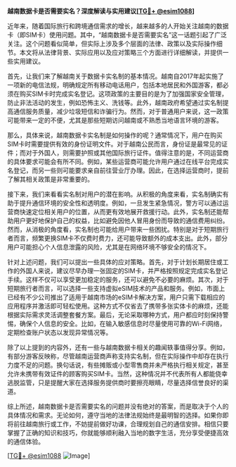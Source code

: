 **越南数据卡是否需要实名？深度解读与实用建议[[TG💪+ @esim1088](https://t.me/s/esim1088)]**

近年来，随着国际旅行和跨境通信需求的增长，越来越多的人开始关注越南的数据卡（即SIM卡）使用问题。其中，“越南数据卡是否需要实名”这一话题引起了广泛关注。这个问题看似简单，但实际上涉及多个层面的法律、政策以及实际操作细节。本文将从法律背景、实际应用以及应对策略三个方面进行详细解读，并提供一些实用建议。

首先，让我们来了解越南关于数据卡实名制的基本情况。越南自2017年起实施了一项新的电信法规，明确规定所有移动电话用户，包括本地居民和外国游客，都必须在购买SIM卡时完成实名登记。这项政策的主要目的是为了加强国家安全管理，防止非法活动的发生，例如恐怖主义、洗钱等。此外，越南政府希望通过实名制提高通信服务质量，减少垃圾短信和诈骗行为。然而，对于普通用户来说，这一政策可能带来一定的不便，尤其是那些短期访问越南或不熟悉当地语言环境的游客。

那么，具体来说，越南数据卡实名制是如何操作的呢？通常情况下，用户在购买SIM卡时需要提供有效的身份证明文件。对于越南公民而言，身份证是最常见的证件；而对于外国人，则需要护照或其他国际旅行证件。值得注意的是，不同运营商的具体要求可能会有所不同。例如，某些运营商可能允许用户通过在线平台完成实名登记，而另一些则可能要求亲自前往营业厅办理。因此，在选择运营商时，提前了解其相关政策是非常重要的。

接下来，我们来看看实名制对用户的潜在影响。从积极的角度来看，实名制确实有助于提升通信环境的安全性和透明度。例如，一旦发生紧急情况，警方可以通过运营商快速定位相关用户的位置，从而更有效地展开救援行动。此外，实名制还能帮助用户更好地保护自己的权益，比如避免因他人冒用身份而导致的通信费用纠纷。然而，从消极的角度看，实名制也可能给用户带来一些困扰。特别是对于短期旅行者而言，频繁更换SIM卡不仅费时费力，还可能导致额外的成本支出。此外，部分用户可能担心个人信息泄露的风险，尤其是在网络环境不够安全的情况下。

针对上述问题，我们可以提出一些具体的应对策略。首先，对于计划长期居住或工作的外国人来说，建议尽早办理一张固定的SIM卡，并严格按照规定完成实名登记手续。这样不仅可以享受更加稳定的服务，还可以避免不必要的麻烦。其次，对于短期旅行者而言，可以选择一些支持虚拟eSIM技术的产品和服务。例如，市面上已经有不少公司推出了适用于越南市场的eSIM卡解决方案，用户只需下载相应的应用程序并激活即可轻松使用。这种方式不仅省去了携带多张实体卡的麻烦，还能根据实际需求灵活调整套餐方案。最后，无论采取哪种方式，用户都应时刻保持警惕，确保个人信息的安全。比如，在输入敏感信息时尽量使用可靠的Wi-Fi网络，定期检查账户状态以发现异常情况等。

除了以上提到的内容外，还有一些与越南数据卡相关的趣闻轶事值得分享。例如，有部分游客反映称，尽管越南运营商声称支持实名制，但在实际操作中却存在执行力度不足的问题。换句话说，有些摊贩或小型零售商并未严格执行相关规定，甚至允许未携带有效证件的顾客购买SIM卡。当然，这种情况并不代表所有人都能侥幸逃脱监管，只是提醒大家在选择服务提供商时要擦亮眼睛，尽量选择信誉良好的渠道。

综上所述，越南数据卡是否需要实名的问题并没有绝对的答案，而是取决于个人的具体情况和需求。无论如何，遵守当地的法律法规始终是最明智的选择。如果你即将前往越南旅行或工作，不妨提前做好功课，合理规划自己的通信安排。相信只要掌握了正确的知识和技巧，你就能够顺利融入当地的数字生活，充分享受便捷高效的通信体验。

[[TG💪+ @esim1088](https://t.me/s/esim1088) ![Image](https://i.postimg.cc/4NQfJmqS/Snipaste-2025-05-13-00-14-12.png)]